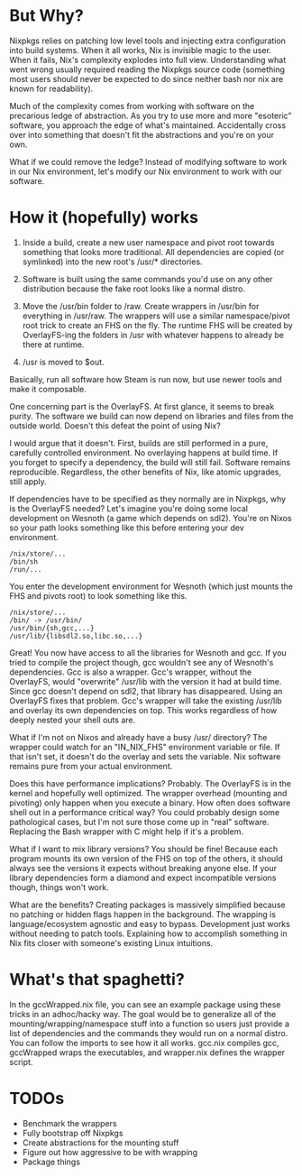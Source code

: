 # But Why?

Nixpkgs relies on patching low level tools and injecting extra configuration
into build systems. When it all works, Nix is invisible magic to the user. When
it fails, Nix's complexity explodes into full view. Understanding what went
wrong usually required reading the Nixpkgs source code (something most users
should never be expected to do since neither bash nor nix are known for
readability).

Much of the complexity comes from working with software on the precarious ledge
of abstraction. As you try to use more and more "esoteric" software, you
approach the edge of what's maintained. Accidentally cross over into something
that doesn't fit the abstractions and you're on your own.

What if we could remove the ledge? Instead of modifying software to work in our
Nix environment, let's modify our Nix environment to work with our software.

# How it (hopefully) works

1. Inside a build, create a new user namespace and pivot root towards something
   that looks more traditional. All dependencies are copied (or symlinked) into
   the new root's /usr/* directories.

2. Software is built using the same commands you'd use on any other
   distribution because the fake root looks like a normal distro.

3. Move the /usr/bin folder to /raw. Create wrappers in /usr/bin for
   everything in /usr/raw. The wrappers will use a similar namespace/pivot root
   trick to create an FHS on the fly. The runtime FHS will be created by
   OverlayFS-ing the folders in /usr with whatever happens to already be there
   at runtime.
4. /usr is moved to $out.


Basically, run all software how Steam is run now, but use newer tools and make
it composable.

One concerning part is the OverlayFS. At first glance, it seems to break purity.
The software we build can now depend on libraries and files from the outside
world. Doesn't this defeat the point of using Nix?

I would argue that it doesn't. First, builds are still performed in a pure,
carefully controlled environment. No overlaying happens at build time. If you
forget to specify a dependency, the build will still fail. Software remains
reproducible. Regardless, the other benefits of Nix, like atomic upgrades, still
apply.

If dependencies have to be specified as they normally are in Nixpkgs, why is the
OverlayFS needed? Let's imagine you're doing some local development on Wesnoth
(a game which depends on sdl2). You're on Nixos so your path looks something
like this before entering your dev environment.

```
/nix/store/...
/bin/sh
/run/...
```

You enter the development environment for Wesnoth (which just mounts the FHS and
pivots root) to look something like this.

```
/nix/store/...
/bin/ -> /usr/bin/
/usr/bin/{sh,gcc,...}
/usr/lib/{libsdl2.so,libc.so,...}
```

Great! You now have access to all the libraries for Wesnoth and gcc. If you
tried to compile the project though, gcc wouldn't see any of Wesnoth's
dependencies. Gcc is also a wrapper. Gcc's wrapper, without the OverlayFS, would
"overwrite" /usr/lib with the version it had at build time. Since gcc doesn't
depend on sdl2, that library has disappeared. Using an OverlayFS fixes that
problem. Gcc's wrapper will take the existing /usr/lib and overlay its own
dependencies on top. This works regardless of how deeply nested your shell outs
are.

What if I'm not on Nixos and already have a busy /usr/ directory? The wrapper
could watch for an "IN_NIX_FHS" environment variable or file. If that isn't set,
it doesn't do the overlay and sets the variable. Nix software remains pure from
your actual environment.

Does this have performance implications? Probably. The OverlayFS is in the
kernel and hopefully well optimized. The wrapper overhead (mounting and
pivoting) only happen when you execute a binary. How often does software shell
out in a performance critical way? You could probably design some pathological
cases, but I'm not sure those come up in "real" software. Replacing the Bash
wrapper with C might help if it's a problem.

What if I want to mix library versions? You should be fine! Because each program
mounts its own version of the FHS on top of the others, it should always see the
versions it expects without breaking anyone else. If your library dependencies
form a diamond and expect incompatible versions though, things won't work.

What are the benefits? Creating packages is massively simplified because no
patching or hidden flags happen in the background. The wrapping is
language/ecosystem agnostic and easy to bypass. Development just works without
needing to patch tools. Explaining how to accomplish something in Nix fits
closer with someone's existing Linux intuitions.

# What's that spaghetti?

In the gccWrapped.nix file, you can see an example package using these tricks in
an adhoc/hacky way. The goal would be to generalize all of the
mounting/wrapping/namespace stuff into a function so users just provide a list
of dependencies and the commands they would run on a normal distro. You can
follow the imports to see how it all works. gcc.nix compiles gcc, gccWrapped
wraps the executables, and wrapper.nix defines the wrapper script.

# TODOs

* Benchmark the wrappers
* Fully bootstrap off Nixpkgs
* Create abstractions for the mounting stuff
* Figure out how aggressive to be with wrapping
* Package things

